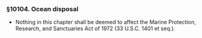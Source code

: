### §10104. Ocean disposal
* Nothing in this chapter shall be deemed to affect the Marine Protection, Research, and Sanctuaries Act of 1972 (33 U.S.C. 1401 et seq.).